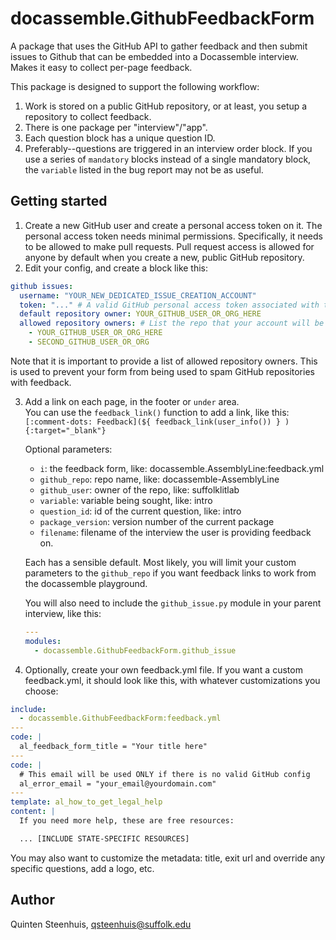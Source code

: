 # docassemble.GithubFeedbackForm

A package that uses the GitHub API to gather feedback and then submit issues to Github that can be embedded
into a Docassemble interview. Makes it easy to collect per-page feedback.

This package is designed to support the following workflow:

1. Work is stored on a public GitHub repository, or at least, you setup a repository to collect feedback.
1. There is one package per "interview"/"app".
2. Each question block has a unique question ID.
3. Preferably--questions are triggered in an interview order block. If you use a series of `mandatory`
  blocks instead of a single mandatory block, the `variable` listed in the bug report may not be as useful.

## Getting started

1. Create a new GitHub user and create a personal access token on it. The personal access
   token needs minimal permissions. Specifically, it needs to be allowed to make pull requests.
   Pull request access is allowed for anyone by default when you create a new, public GitHub repository.
3. Edit your config, and create a block like this:

```yaml
github issues:
  username: "YOUR_NEW_DEDICATED_ISSUE_CREATION_ACCOUNT"
  token: "..." # A valid GitHub personal access token associated with the username above
  default repository owner: YOUR_GITHUB_USER_OR_ORG_HERE
  allowed repository owners: # List the repo that your account will be allowed to create issues on
    - YOUR_GITHUB_USER_OR_ORG_HERE 
    - SECOND_GITHUB_USER_OR_ORG
```

  Note that it is important to provide a list of allowed repository owners.
  This is used to prevent your form from being used to spam GitHub 
  repositories with feedback.
  
3. Add a link on each page, in the footer or `under` area.  
   You can use the `feedback_link()` function to add a link, like this:
   `[:comment-dots: Feedback](${ feedback_link(user_info()) } ){:target="_blank"}`
   
   Optional parameters:
    - `i`: the feedback form, like: docassemble.AssemblyLine:feedback.yml
    - `github_repo`: repo name, like: docassemble-AssemblyLine
    - `github_user`: owner of the repo, like: suffolklitlab
    - `variable`: variable being sought, like: intro
    - `question_id`:  id of the current question, like: intro
    - `package_version`: version number of the current package
    - `filename`: filename of the interview the user is providing feedback on.
    
    Each has a sensible default. Most likely, you will limit your custom
    parameters to the `github_repo` if you want feedback links to work
    from the docassemble playground.
    
    You will also need to include the `github_issue.py` module in your parent interview,
    like this: 
    ```yaml
    ---
    modules:
      - docassemble.GithubFeedbackForm.github_issue
    ```
    
4. Optionally, create your own feedback.yml file. If you want a custom feedback.yml,
   it should look like this, with whatever customizations you choose:

```yaml
include:
  - docassemble.GithubFeedbackForm:feedback.yml
---
code: |
  al_feedback_form_title = "Your title here"  
---
code: |
  # This email will be used ONLY if there is no valid GitHub config
  al_error_email = "your_email@yourdomain.com"
---
template: al_how_to_get_legal_help
content: |
  If you need more help, these are free resources:

  ... [INCLUDE STATE-SPECIFIC RESOURCES]      
```

You may also want to customize the metadata: title, exit url and override 
any specific questions, add a logo, etc.    

## Author

Quinten Steenhuis, qsteenhuis@suffolk.edu
